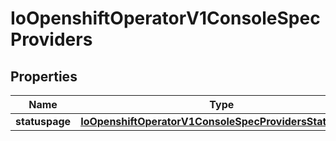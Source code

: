
# IoOpenshiftOperatorV1ConsoleSpecProviders

## Properties
Name | Type | Description | Notes
------------ | ------------- | ------------- | -------------
**statuspage** | [**IoOpenshiftOperatorV1ConsoleSpecProvidersStatuspage**](IoOpenshiftOperatorV1ConsoleSpecProvidersStatuspage.md) |  |  [optional]



